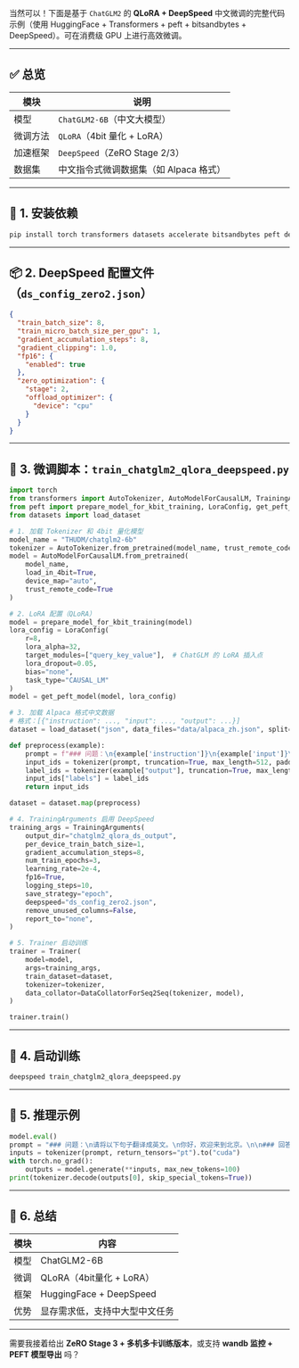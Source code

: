 当然可以！下面是基于 `ChatGLM2` 的 **QLoRA + DeepSpeed** 中文微调的完整代码示例（使用 HuggingFace + Transformers + peft + bitsandbytes + DeepSpeed）。可在消费级 GPU 上进行高效微调。

---

## ✅ 总览

| 模块 | 说明 |
|------|------|
| 模型 | `ChatGLM2-6B`（中文大模型） |
| 微调方法 | `QLoRA`（4bit 量化 + LoRA） |
| 加速框架 | `DeepSpeed`（ZeRO Stage 2/3） |
| 数据集 | 中文指令式微调数据集（如 Alpaca 格式） |

---

## 🧱 1. 安装依赖

```bash
pip install torch transformers datasets accelerate bitsandbytes peft deepspeed
```

---

## 📦 2. DeepSpeed 配置文件（`ds_config_zero2.json`）

```json
{
  "train_batch_size": 8,
  "train_micro_batch_size_per_gpu": 1,
  "gradient_accumulation_steps": 8,
  "gradient_clipping": 1.0,
  "fp16": {
    "enabled": true
  },
  "zero_optimization": {
    "stage": 2,
    "offload_optimizer": {
      "device": "cpu"
    }
  }
}
```

---

## 🧠 3. 微调脚本：`train_chatglm2_qlora_deepspeed.py`

```python
import torch
from transformers import AutoTokenizer, AutoModelForCausalLM, TrainingArguments, Trainer, DataCollatorForSeq2Seq
from peft import prepare_model_for_kbit_training, LoraConfig, get_peft_model
from datasets import load_dataset

# 1. 加载 Tokenizer 和 4bit 量化模型
model_name = "THUDM/chatglm2-6b"
tokenizer = AutoTokenizer.from_pretrained(model_name, trust_remote_code=True)
model = AutoModelForCausalLM.from_pretrained(
    model_name,
    load_in_4bit=True,
    device_map="auto",
    trust_remote_code=True
)

# 2. LoRA 配置（QLoRA）
model = prepare_model_for_kbit_training(model)
lora_config = LoraConfig(
    r=8,
    lora_alpha=32,
    target_modules=["query_key_value"],  # ChatGLM 的 LoRA 插入点
    lora_dropout=0.05,
    bias="none",
    task_type="CAUSAL_LM"
)
model = get_peft_model(model, lora_config)

# 3. 加载 Alpaca 格式中文数据
# 格式：[{"instruction": ..., "input": ..., "output": ...}]
dataset = load_dataset("json", data_files="data/alpaca_zh.json", split="train")

def preprocess(example):
    prompt = f"### 问题：\n{example['instruction']}\n{example['input']}\n\n### 回答：\n"
    input_ids = tokenizer(prompt, truncation=True, max_length=512, padding="max_length")
    label_ids = tokenizer(example["output"], truncation=True, max_length=512, padding="max_length")["input_ids"]
    input_ids["labels"] = label_ids
    return input_ids

dataset = dataset.map(preprocess)

# 4. TrainingArguments 启用 DeepSpeed
training_args = TrainingArguments(
    output_dir="chatglm2_qlora_ds_output",
    per_device_train_batch_size=1,
    gradient_accumulation_steps=8,
    num_train_epochs=3,
    learning_rate=2e-4,
    fp16=True,
    logging_steps=10,
    save_strategy="epoch",
    deepspeed="ds_config_zero2.json",
    remove_unused_columns=False,
    report_to="none",
)

# 5. Trainer 启动训练
trainer = Trainer(
    model=model,
    args=training_args,
    train_dataset=dataset,
    tokenizer=tokenizer,
    data_collator=DataCollatorForSeq2Seq(tokenizer, model),
)

trainer.train()
```

---

## 🚀 4. 启动训练

```bash
deepspeed train_chatglm2_qlora_deepspeed.py
```

---

## 🧪 5. 推理示例

```python
model.eval()
prompt = "### 问题：\n请将以下句子翻译成英文。\n你好，欢迎来到北京。\n\n### 回答：\n"
inputs = tokenizer(prompt, return_tensors="pt").to("cuda")
with torch.no_grad():
    outputs = model.generate(**inputs, max_new_tokens=100)
print(tokenizer.decode(outputs[0], skip_special_tokens=True))
```

---

## 🏁 6. 总结

| 模块 | 内容 |
|------|------|
| 模型 | ChatGLM2-6B |
| 微调 | QLoRA（4bit量化 + LoRA） |
| 框架 | HuggingFace + DeepSpeed |
| 优势 | 显存需求低，支持中大型中文任务 |

---

需要我接着给出 **ZeRO Stage 3 + 多机多卡训练版本**，或支持 **wandb 监控 + PEFT 模型导出** 吗？